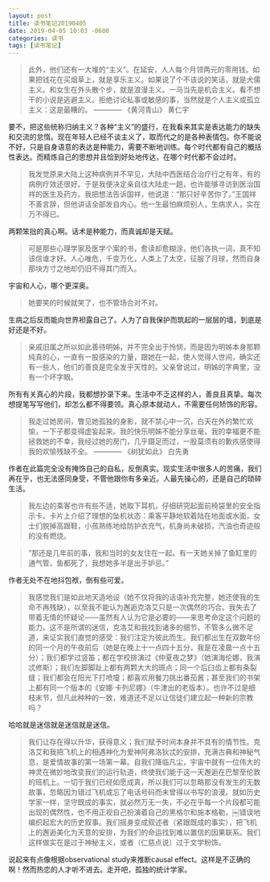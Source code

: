 ```yaml
---
layout: post
title: 读书笔记20190405
date: 2019-04-05 10:03 -0600
categories: 读书
tags: [读书笔记]
---
```


> 此外，他们还有一大堆的“主义”。在延安，人人每个月领两元的零用钱。如果把钱花在买烟草上，就是享乐主义。如果说了个不该说的笑话，就是犬儒主义。和女生在外头散个步，就是浪漫主义。一马当先是机会主义。看不想干的小说是逃避主义。拒绝讨论私事或敏感的事，当然就是个人主义或孤立主义：这是最糟的。
———— 《黄河青山》 黄仁宇

要不，把这些统称归纳主义？各种“主义”的盛行，在我看来其实是表达能力的缺失和交流的怠惰。现在年轻人已经不谈主义了，取而代之的是各种表情包。你不能说不好，只是自身语意的表达是种能力，需要不断地训练。每个时代都有自己的概括性表达。而精炼自己的思想并且恰到好处地传达，在哪个时代都不会过时。

> 我发觉原来大陆上这种病例并不罕见，大陆中西医结合治疗行之有年，有的病例疗效还很好。于是我便决定亲自往大陆走一趟，也许能够寻访到医治国祥的医生及药方。我把想法告诉国祥，他说道：“那只好辛苦你了。”王国祥不善言辞，但他讲话全部发自内心。他一生最怕麻烦别人，生病求人，实在万不得已。

两颗笨拙的真心啊。话术是种能力，而真诚却是天赋。

> 可是那些心理学家及医学个案的书，愈读却愈糊涂，他们各执一词，真不知该信谁才好。人心唯危，千变万化，人类上了太空，征服了月球，然而自身那块方寸之地却仍旧不得其门而入。

宇宙和人心，哪个更深奥。

> 她要笑的时候就笑了，也不管场合对不对。

生病之后反而能向世界袒露自己了。人为了自我保护而筑起的一层层的墙，到底是好还是不好。

> 亲戚旧属之所以如此善待明姊，并不完全出于怜悯，而是因为明姊本身那颗纯真的心，一直有一股感染的力量，跟她在一起，使人觉得人世间，确实还有一些人，他们的善良是完全发乎天性的。父亲曾说过，明姊的字典里，没有一个坏字眼。

所有有关真心的片段，我都想抄录下来。生活中不乏这样的人，善良且真挚。每次想提笔写写他们，却怎么都不得要领。真心原本就动人，不需要任何矫饰的形容。

> 我走过她房间，瞥见她孤独的身影，就不禁心中一沉，白天在外的繁忙欢愉，一下子都变得虚妄起来。我的快乐明姊不能分享丝毫，我的幸福更不能拯救她的不幸，我经过她的房门，几乎蹑足而过，一股莫须有的歉疚感使得我的欢愉残缺不全。
———— 《树犹如此》 白先勇

作者在此篇完全没有掩饰自己的自私，反倒真实。现实生活中很多人的苦痛，我们再在乎，也无法感同身受，不管他跟你有多亲近。人最先操心的，还是自己的琐碎生活。

> 我左边的乘客也许有些不适，她取下耳机，仔细研究起面前椅袋里的安全指示卡。卡片上介绍了理想的坠机状态：乘客平静地软着陆在地面或水面，女士们脱掉高跟鞋，小孩熟练地给防护衣充气，机身尚未破损，汽油也奇迹般的没有燃烧。

> “那还是几年前的事，我和当时的女友住在一起。有一天她关掉了鱼缸里的通气管，鱼都死了，我想她多半是出于妒忌。”

作者无处不在地抖包袱，倒有些可爱。

> 我感觉我们是如此地天造地设（她不仅将我的话语补充完整，她还使我的生命不再残缺），以至我不能认为邂逅克洛艾只是一次偶然的巧合。我失去了带着无情的怀疑论——虽然有人认为它是必要的——来思考命定这个问题的能力。这不是所谓的迷信，克洛艾和我找到诸多的细节，不管多么微不足道，来证实我们直觉的感受：我们注定为彼此而生。我们都出生在双数年份的同一个月的午夜前后（她是在晚上十一点四十五分，我是在凌晨一点十五分）；我们都学过竖笛；都在学校排演过《仲夏夜之梦》（她演海伦娜，我演忒修斯）；我们左脚脚趾上都有两颗大大的斑点；同一个后臼齿上都有条裂缝；我们都会在阳光下打喷嚏；都喜欢用餐刀挑出番茄酱；甚至我们的书架上都有同一个版本的《安娜·卡列尼娜》（牛津出的老版本）。也许不过是细枝末节，但凡此种种的一致，难道还不足以让信徒们建立起一种新的宗教吗？

哈哈就是迷信就是迷信就是迷信。

> 我们让存在得以升华，获得意义；我们赋予时间本身并不具有的情节性。克洛艾和我把飞机上的相遇神化为爱神阿弗洛狄忒的安排，充满古典和神秘气息，是爱情故事的第一场第一幕。自我们降临凡尘，宇宙中就有一位伟大的神灵在微妙地改变我们的运行轨道，终使我们能于这一天邂逅在巴黎至伦敦的班机上。一切于我们已经如愿成真，所以我们可以忽略那没有发生的无数故事，忽略因为错过飞机或忘了电话号码而未曾得以书写的浪漫。就如历史学家一样，坚守既成的事实，就必然万无一失，不必在乎每一个片段都可能出现的偶然性，也不用正视自己扮演着自己的黑格尔和施本格勒，￼错误地编织起宏大的历史叙事。我们摇身变成叙述者（紧跟既成的事实），把飞机上的邂逅美化为天意的安排，为我们的命运找到难以置信的因果联系。我们这样做实在是过于神秘主义，或者（仁慈点说）过于文学粉饰。

说起来有点像根据observational study来推断causal effect。这样是不正确的啊！然而热恋的人才听不进去。走开吧，孤独的统计学家。
